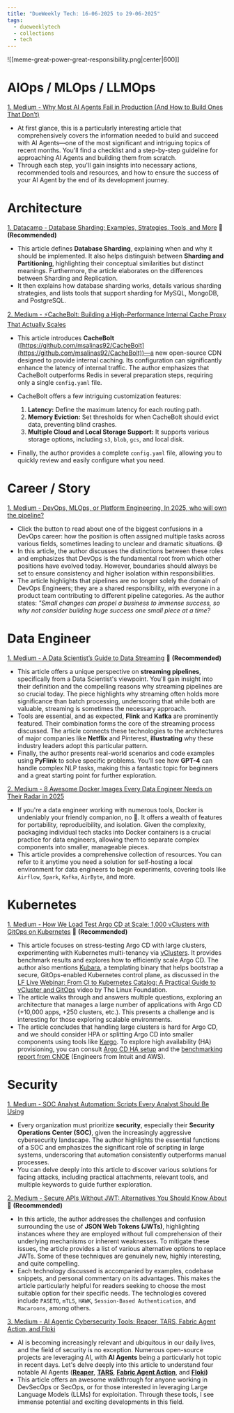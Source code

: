 ```yaml
---
title: "DueWeekly Tech: 16-06-2025 to 29-06-2025"
tags:
  - dueweeklytech
  - collections
  - tech
---
```



![[meme-great-power-great-responsibility.png|center|600]]

# AIOps / MLOps / LLMOps

[1. Medium - Why Most AI Agents Fail in Production (And How to Build Ones That Don’t)](https://medium.com/data-science-collective/why-most-ai-agents-fail-in-production-and-how-to-build-ones-that-dont-f6f604bcd075)

- At first glance, this is a particularly interesting article that comprehensively covers the information needed to build and succeed with AI Agents—one of the most significant and intriguing topics of recent months. You'll find a checklist and a step-by-step guideline for approaching AI Agents and building them from scratch.
- Through each step, you'll gain insights into necessary actions, recommended tools and resources, and how to ensure the success of your AI Agent by the end of its development journey.

# Architecture

[1. Datacamp - Database Sharding: Examples, Strategies, Tools, and More](https://www.datacamp.com/blog/database-sharding) 🌟 **(Recommended)**

- This article defines **Database Sharding**, explaining when and why it should be implemented. It also helps distinguish between **Sharding and Partitioning**, highlighting their conceptual similarities but distinct meanings. Furthermore, the article elaborates on the differences between Sharding and Replication.
- It then explains how database sharding works, details various sharding strategies, and lists tools that support sharding for MySQL, MongoDB, and PostgreSQL.

[2. Medium - ⚡️CacheBolt: Building a High-Performance Internal Cache Proxy That Actually Scales](https://medium.com/devops-dev/%EF%B8%8Fcachebolt-building-a-high-performance-internal-cache-proxy-that-actually-scales-159d9a7dce01)

- This article introduces **CacheBolt** ([https://github.com/msalinas92/CacheBolt](https://github.com/msalinas92/CacheBolt))—a new open-source CDN designed to provide internal caching. Its configuration can significantly enhance the latency of internal traffic. The author emphasizes that CacheBolt outperforms Redis in several preparation steps, requiring only a single `config.yaml` file.
- CacheBolt offers a few intriguing customization features:
	1. **Latency:** Define the maximum latency for each routing path.
    2. **Memory Eviction:** Set thresholds for when CacheBolt should evict data, preventing blind crashes.
    3. **Multiple Cloud and Local Storage Support:** It supports various storage options, including `s3`, `blob`, `gcs`, and local disk.
    
- Finally, the author provides a complete `config.yaml` file, allowing you to quickly review and easily configure what you need.
# Career / Story

[1. Medium - DevOps, MLOps, or Platform Engineering, In 2025, who will own the pipeline?](https://medium.com/@devlink/devops-platform-eng-or-mlops-who-owns-the-pipeline-in-2025-0bc7f2359672)

- Click the button to read about one of the biggest confusions in a DevOps career: how the position is often assigned multiple tasks across various fields, sometimes leading to unclear and dramatic situations. 😄
- In this article, the author discusses the distinctions between these roles and emphasizes that DevOps is the fundamental root from which other positions have evolved today. However, boundaries should always be set to ensure consistency and higher isolation within responsibilities.
- The article highlights that pipelines are no longer solely the domain of DevOps Engineers; they are a shared responsibility, with everyone in a product team contributing to different pipeline categories. As the author states: _"Small changes can propel a business to immense success, so why not consider building huge success one small piece at a time?_
# Data Engineer

[1. Medium - A Data Scientist’s Guide to Data Streaming](https://seanfalconer.medium.com/a-data-scientists-guide-to-data-streaming-2b2b78dd8486) 🌟 **(Recommended)**

- This article offers a unique perspective on **streaming pipelines**, specifically from a Data Scientist's viewpoint. You'll gain insight into their definition and the compelling reasons why streaming pipelines are so crucial today. The piece highlights why streaming often holds more significance than batch processing, underscoring that while both are valuable, streaming is sometimes the necessary approach.
- Tools are essential, and as expected, **Flink** and **Kafka** are prominently featured. Their combination forms the core of the streaming process discussed. The article connects these technologies to the architectures of major companies like **Netflix** and Pinterest, **illustrating** why these industry leaders adopt this particular pattern.
- Finally, the author presents real-world scenarios and code examples using **PyFlink** to solve specific problems. You'll see how **GPT-4** can handle complex NLP tasks, making this a fantastic topic for beginners and a great starting point for further exploration.

[2. Medium - 8 Awesome Docker Images Every Data Engineer Needs on Their Radar in 2025](https://medium.com/data-engineer-things/game-changing-docker-images-every-data-engineer-needs-on-their-radar-f79e985b75cc)

- If you're a data engineer working with numerous tools, Docker is undeniably your friendly companion, no 🧢. It offers a wealth of features for portability, reproducibility, and isolation. Given the complexity, packaging individual tech stacks into Docker containers is a crucial practice for data engineers, allowing them to separate complex components into smaller, manageable pieces.
- This article provides a comprehensive collection of resources. You can refer to it anytime you need a solution for self-hosting a local environment for data engineers to begin experiments, covering tools like `Airflow`, `Spark`, `Kafka`, `AirByte`, and more.

# Kubernetes

[1. Medium - How We Load Test Argo CD at Scale: 1,000 vClusters with GitOps on Kubernetes](https://itnext.io/how-we-load-test-argo-cd-at-scale-1-000-vclusters-with-gitops-on-kubernetes-d8ea2a8935b6) 🌟 **(Recommended)**

- This article focuses on stress-testing Argo CD with large clusters, experimenting with Kubernetes multi-tenancy via [vClusters](https://www.vcluster.com/). It provides benchmark results and explores how to efficiently scale Argo CD. The author also mentions [Kubara](http://www.youtube.com/watch?v=U4AgmEo3oV8), a templating binary that helps bootstrap a secure, GitOps-enabled Kubernetes control plane, as discussed in the [LF Live Webinar: From CI to Kubernetes Catalog: A Practical Guide to vCluster and GitOps](http://www.youtube.com/watch?v=U4AgmEo3oV8) video by The Linux Foundation.
- The article walks through and answers multiple questions, exploring an architecture that manages a large number of applications with Argo CD (+10,000 apps, +250 clusters, etc.). This presents a challenge and is interesting for those exploring scalable environments.
- The article concludes that handling large clusters is hard for Argo CD, and we should consider HPA or splitting Argo CD into smaller components using tools like [Kargo](https://kargo.io/). To explore high availability (HA) provisioning, you can consult [Argo CD HA setup](https://codefresh.io/learn/argo-cd/a-comprehensive-overview-of-argo-cd-architectures-2025/) and the [benchmarking report from CNOE](https://cnoe.io/blog/argo-cd-application-scalability) (Engineers from Intuit and AWS).
# Security

[1. Medium - SOC Analyst Automation: Scripts Every Analyst Should Be Using](https://medium.com/@cyberw1ng/soc-analyst-automation-scripts-every-analyst-should-be-using-6e310dea6ad5)

- Every organization must prioritize **security**, especially their **Security Operations Center (SOC)**, given the increasingly aggressive cybersecurity landscape. The author highlights the essential functions of a SOC and emphasizes the significant role of scripting in large systems, underscoring that automation consistently outperforms manual processes.
- You can delve deeply into this article to discover various solutions for facing attacks, including practical attachments, relevant tools, and multiple keywords to guide further exploration.

[2. Medium - Secure APIs Without JWT: Alternatives You Should Know About](https://medium.com/@sohail_saifi/secure-apis-without-jwt-alternatives-you-should-know-about-f895a256deab) 🌟 **(Recommended)**

- In this article, the author addresses the challenges and confusion surrounding the use of **JSON Web Tokens (JWTs)**, highlighting instances where they are employed without full comprehension of their underlying mechanisms or inherent weaknesses. To mitigate these issues, the article provides a list of various alternative options to replace JWTs. Some of these techniques are genuinely new, highly interesting, and quite compelling.
- Each technology discussed is accompanied by examples, codebase snippets, and personal commentary on its advantages. This makes the article particularly helpful for readers seeking to choose the most suitable option for their specific needs. The technologies covered include `PASETO`, `mTLS`, `HAWK`, `Session-Based Authentication`, and `Macaroons`, among others.

[3. Medium - AI Agentic Cybersecurity Tools: Reaper, TARS, Fabric Agent Action, and Floki](https://medium.com/@santosomar/agentic-cybersecurity-tools-122374ce942b)

- AI is becoming increasingly relevant and ubiquitous in our daily lives, and the field of security is no exception. Numerous open-source projects are leveraging AI, with **AI Agents** being a particularly hot topic in recent days. Let's delve deeply into this article to understand four notable AI Agents ([**Reaper**](https://github.com/ghostsecurity/reaper), [**TARS**](https://github.com/osgil-defense/TARS), [**Fabric Agent Action**](https://github.com/xvnpw/fabric-agent-action), and [**Floki**](https://github.com/Cyb3rWard0g/floki)**)**
- This article offers an awesome walkthrough for anyone working in DevSecOps or SecOps, or for those interested in leveraging Large Language Models (LLMs) for exploitation. Through these tools, I see immense potential and exciting developments in this field.
